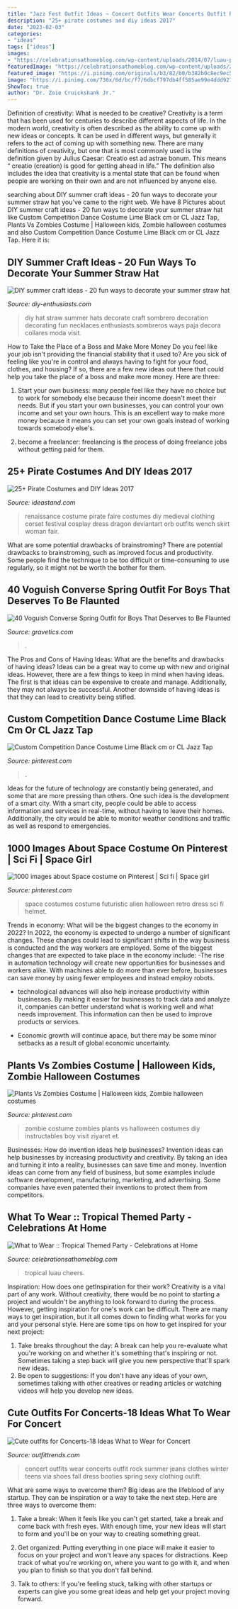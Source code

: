 ```yaml
---
title: "Jazz Fest Outfit Ideas ~ Concert Outfits Wear Concerts Outfit Rock Summer Jeans Clothes Winter Teens Via Shoes Fall Dress Booties Spring Sexy Clothing Outift"
description: "25+ pirate costumes and diy ideas 2017"
date: "2023-02-03"
categories:
- "ideas"
tags: ["ideas"]
images:
- "https://celebrationsathomeblog.com/wp-content/uploads/2014/07/luau-party-fashion.jpg"
featuredImage: "https://celebrationsathomeblog.com/wp-content/uploads/2014/07/luau-party-fashion.jpg"
featured_image: "https://i.pinimg.com/originals/b3/82/b0/b382b0c8ec9ec58d5d3c168c862846f7.jpg"
image: "https://i.pinimg.com/736x/6d/bc/f7/6dbcf797db4ff585ae99e4ddd927107e.jpg"
ShowToc: true
author: "Dr. Zoie Cruickshank Jr."
---
```



Definition of creativity: What is needed to be creative?
Creativity is a term that has been used for centuries to describe different aspects of life. In the modern world, creativity is often described as the ability to come up with new ideas or concepts. It can be used in different ways, but generally it refers to the act of coming up with something new. There are many definitions of creativity, but one that is most commonly used is the definition given by Julius Caesar: Creatio est ad astrae bonum. This means “ creatio (creation) is good for getting ahead in life.” The definition also includes the idea that creativity is a mental state that can be found when people are working on their own and are not influenced by anyone else.

	

		
searching about DIY summer craft ideas - 20 fun ways to decorate your summer straw hat you've came to the right web. We have 8 Pictures about DIY summer craft ideas - 20 fun ways to decorate your summer straw hat like Custom Competition Dance Costume Lime Black cm or CL Jazz Tap, Plants Vs Zombies Costume | Halloween kids, Zombie halloween costumes and also Custom Competition Dance Costume Lime Black cm or CL Jazz Tap. Here it is:
		
    
## DIY Summer Craft Ideas - 20 Fun Ways To Decorate Your Summer Straw Hat

<img loading=lazy src="https://www.diy-enthusiasts.com/wp-content/uploads/2013/06/summer-straw-hat-diy-fashion-ideas-necklaces.jpg" onerror="this.onerror=null;this.src='https://tse4.mm.bing.net/th?id=OIP.1cZBcDE4jzGnLTkeI_7whQHaKR&amp;pid=15.1';" alt="DIY summer craft ideas - 20 fun ways to decorate your summer straw hat">

_Source: diy-enthusiasts.com_

>diy hat straw summer hats decorate craft sombrero decoration decorating fun necklaces enthusiasts sombreros ways paja decora collares moda visit. 

	

How to Take the Place of a Boss and Make More Money
Do you feel like your job isn't providing the financial stability that it used to? Are you sick of feeling like you're in control and always having to fight for your food, clothes, and housing? If so, there are a few new ideas out there that could help you take the place of a boss and make more money. Here are three:
1. Start your own business: many people feel like they have no choice but to work for somebody else because their income doesn't meet their needs. But if you start your own businesses, you can control your own income and set your own hours. This is an excellent way to make more money because it means you can set your own goals instead of working towards somebody else's.

2. become a freelancer: freelancing is the process of doing freelance jobs without getting paid for them.

    
## 25+ Pirate Costumes And DIY Ideas 2017

<img loading=lazy src="https://ideastand.com/wp-content/uploads/2017/09/pirate-costume-diy/24-pirate-costume-diy-ideas-tutorials.jpg" onerror="this.onerror=null;this.src='https://tse2.mm.bing.net/th?id=OIP.SnjsNWYFrYTB0R6aNF8BxQHaQi&amp;pid=15.1';" alt="25+ Pirate Costumes and DIY Ideas 2017">

_Source: ideastand.com_

>renaissance costume pirate faire costumes diy medieval clothing corset festival cosplay dress dragon deviantart orb outfits wench skirt woman fair. 

	

What are some potential drawbacks of brainstroming?
There are potential drawbacks to brainstroming, such as improved focus and productivity. Some people find the technique to be too difficult or time-consuming to use regularly, so it might not be worth the bother for them.

    
## 40 Voguish Converse Spring Outfit For Boys That Deserves To Be Flaunted

<img loading=lazy src="https://www.gravetics.com/wp-content/uploads/2017/06/Nice-Converse-Shoes-1024x1024.jpg" onerror="this.onerror=null;this.src='https://tse3.mm.bing.net/th?id=OIP.7waj7Hh1FiaoT-aQKr402wHaHa&amp;pid=15.1';" alt="40 Voguish Converse Spring Outfit for Boys That Deserves to Be Flaunted">

_Source: gravetics.com_

>. 

	

The Pros and Cons of Having Ideas: What are the benefits and drawbacks of having ideas?
Ideas can be a great way to come up with new and original ideas. However, there are a few things to keep in mind when having ideas. The first is that ideas can be expensive to create and manage. Additionally, they may not always be successful. Another downside of having ideas is that they can lead to creativity being stifled.

    
## Custom Competition Dance Costume Lime Black Cm Or CL Jazz Tap

<img loading=lazy src="https://i.pinimg.com/736x/7a/c5/4d/7ac54d14fefe2f89baf09ea7df1e804a--competition-dance-costumes-taps.jpg" onerror="this.onerror=null;this.src='https://tse1.mm.bing.net/th?id=OIP.7npVo_hieb4_BZmkgwB5NgHaLD&amp;pid=15.1';" alt="Custom Competition Dance Costume Lime Black cm or CL Jazz Tap">

_Source: pinterest.com_

>. 

	

Ideas for the future of technology are constantly being generated, and some that are more pressing than others. One such idea is the development of a smart city. With a smart city, people could be able to access information and services in real-time, without having to leave their homes. Additionally, the city would be able to monitor weather conditions and traffic as well as respond to emergencies.

    
## 1000 Images About Space Costume On Pinterest | Sci Fi | Space Girl

<img loading=lazy src="https://i.pinimg.com/originals/b3/82/b0/b382b0c8ec9ec58d5d3c168c862846f7.jpg" onerror="this.onerror=null;this.src='https://tse4.mm.bing.net/th?id=OIP.780q_s2IKA1FWF_mR7j1HwHaNJ&amp;pid=15.1';" alt="1000 images about Space costume on Pinterest | Sci fi | Space girl">

_Source: pinterest.com_

>space costumes costume futuristic alien halloween retro dress sci fi helmet. 

	

Trends in economy: What will be the biggest changes to the economy in 2022?
In 2022, the economy is expected to undergo a number of significant changes. These changes could lead to significant shifts in the way business is conducted and the way workers are employed. Some of the biggest changes that are expected to take place in the economy include: 
-The rise in automation technology will create new opportunities for businesses and workers alike. With machines able to do more than ever before, businesses can save money by using fewer employees and instead employ robots. 

- technological advances will also help increase productivity within businesses. By making it easier for businesses to track data and analyze it, companies can better understand what is working well and what needs improvement. This information can then be used to improve products or services. 

- Economic growth will continue apace, but there may be some minor setbacks as a result of global economic uncertainty.

    
## Plants Vs Zombies Costume | Halloween Kids, Zombie Halloween Costumes

<img loading=lazy src="https://i.pinimg.com/736x/6d/bc/f7/6dbcf797db4ff585ae99e4ddd927107e.jpg" onerror="this.onerror=null;this.src='https://tse1.mm.bing.net/th?id=OIP.uwXhWwKnHjE05Enu8FmyGgHaJ3&amp;pid=15.1';" alt="Plants Vs Zombies Costume | Halloween kids, Zombie halloween costumes">

_Source: pinterest.com_

>zombie costume zombies plants vs halloween costumes diy instructables boy visit ziyaret et. 

	

Businesses: How do invention ideas help businesses?
Invention ideas can help businesses by increasing productivity and creativity. By taking an idea and turning it into a reality, businesses can save time and money. Invention ideas can come from any field of business, but some examples include software development, manufacturing, marketing, and advertising. Some companies have even patented their inventions to protect them from competitors.

    
## What To Wear :: Tropical Themed Party - Celebrations At Home

<img loading=lazy src="https://celebrationsathomeblog.com/wp-content/uploads/2014/07/luau-party-fashion.jpg" onerror="this.onerror=null;this.src='https://tse4.mm.bing.net/th?id=OIP.mquxICnah5ZVHv9b9XvnqQHaJ4&amp;pid=15.1';" alt="What to Wear :: Tropical Themed Party - Celebrations at Home">

_Source: celebrationsathomeblog.com_

>tropical luau cheers. 

	

Inspiration: How does one getInspiration for their work?
Creativity is a vital part of any work. Without creativity, there would be no point to starting a project and wouldn't be anything to look forward to during the process. However, getting inspiration for one's work can be difficult. There are many ways to get inspiration, but it all comes down to finding what works for you and your personal style. Here are some tips on how to get inspired for your next project: 
1) Take breaks throughout the day: A break can help you re-evaluate what you're working on and whether it's something that's inspiring or not. Sometimes taking a step back will give you new perspective that'll spark new ideas. 
2) Be open to suggestions: If you don't have any ideas of your own, sometimes talking with other creatives or reading articles or watching videos will help you develop new ideas.

    
## Cute Outfits For Concerts-18 Ideas What To Wear For Concert

<img loading=lazy src="http://www.outfittrends.com/wp-content/uploads/2015/09/cute-outfits-to-wear-to-a-concert-5.jpg" onerror="this.onerror=null;this.src='https://tse3.mm.bing.net/th?id=OIP.wh-AT7lq6Us5644v7ujjZgHaLG&amp;pid=15.1';" alt="Cute outfits for Concerts-18 Ideas What to Wear for Concert">

_Source: outfittrends.com_

>concert outfits wear concerts outfit rock summer jeans clothes winter teens via shoes fall dress booties spring sexy clothing outift. 

	

What are some ways to overcome them?
Big ideas are the lifeblood of any startup. They can be inspiration or a way to take the next step. Here are three ways to overcome them:
1) Take a break: When it feels like you can't get started, take a break and come back with fresh eyes. With enough time, your new ideas will start to form and you'll be on your way to creating something great.

2) Get organized: Putting everything in one place will make it easier to focus on your project and won't leave any spaces for distractions. Keep track of what you're working on, where you want to go with it, and when you plan to finish so that you don't fall behind.

3) Talk to others: If you're feeling stuck, talking with other startups or experts can give you some great ideas and help get your project moving forward.

